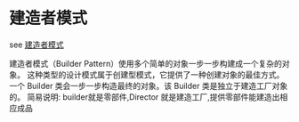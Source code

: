 # 建造者模式

see [建造者模式](https://www.runoob.com/design-pattern/builder-pattern.html)

建造者模式（Builder Pattern）使用多个简单的对象一步一步构建成一个复杂的对象。
这种类型的设计模式属于创建型模式，它提供了一种创建对象的最佳方式。
一个 Builder 类会一步一步构造最终的对象。该 Builder 类是独立于建造工厂对象的。
简易说明: builder就是零部件,Director 就是建造工厂,提供零部件能建造出相应成品
